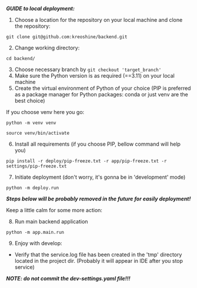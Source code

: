 ***GUIDE to local deployment:***

1. Choose a location for the repository on your local machine and clone the repository:
```angular2html
git clone git@github.com:kreoshine/backend.git
```
2. Change working directory:
```angular2html
cd backend/
```
3. Choose necessary branch by ```git checkout 'target_branch'```
4. Make sure the Python version is as required (==3.11) on your local machine 
5. Create the virtual environment of Python of your choice
(PIP is preferred as a package manager for Python packages: conda or just venv are the best choice)

If you choose venv here you go:
```angular2html
python -m venv venv
```
```angular2html
source venv/bin/activate
```
6. Install all requirements (if you choose PIP, bellow command will help you)
```angular2html
pip install -r deploy/pip-freeze.txt -r app/pip-freeze.txt -r settings/pip-freeze.txt
```
7. Initiate deployment (don't worry, it's gonna be in 'development' mode)
```angular2html
python -m deploy.run
```

***Steps below will be probably removed in the future for easily deployment!***

Keep a little calm for some more action:

8. Run main backend application 
```angular2html
python -m app.main.run
```

9. Enjoy with develop:
- Verify that the service.log file has been created in the 'tmp' directory located in the project dir. 
(Probably it will appear in IDE after you stop service) 


***NOTE: do not commit the dev-settings.yaml file!!!***
